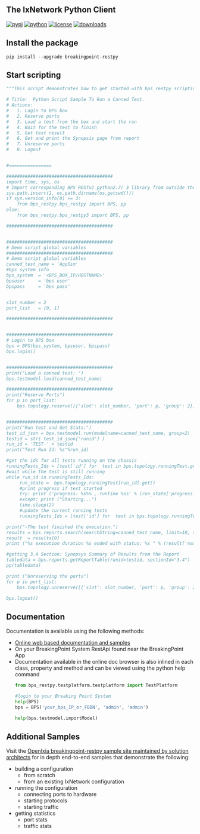 ## The IxNetwork Python Client 
[![pypi](https://img.shields.io/pypi/v/breakingpoint-restpy.svg)](https://pypi.org/project/breakingpoint-restpy)
[![python](https://img.shields.io/pypi/pyversions/breakingpoint-restpy.svg)](https://pypi.python.org/pypi/breakingpoint-restpy)
[![license](https://img.shields.io/badge/license-MIT-green.svg)](https://en.wikipedia.org/wiki/MIT_License)
[![downloads](https://pepy.tech/badge/breakingpoint-restpy)](https://pepy.tech/project/breakingpoint-restpy)

## Install the package
```
pip install --upgrade breakingpoint-restpy
```

## Start scripting
```python
"""This script demonstrates how to get started with bps_restpy scripting.

# Title:  Python Script Sample To Run a Canned Test.
# Actions:
#   1. Login to BPS box
#   2. Reserve ports
#   3. Load a test from the box and start the run
#   4. Wait for the test to finish
#   5. Get test result
#   6. Get and print the Synopsis page from report
#   7. Unreserve ports
#   8. Logout


#================

########################################
import time, sys, os
# Import corresponding BPS RESTv2 python2.7/ 3 library from outside the folder with samples.
sys.path.insert(1, os.path.dirname(os.getcwd()))
if sys.version_info[0] >= 3:
    from bps_restpy.bps_restpy import BPS, pp
else:
	from bps_restpy.bps_restpy3 import BPS, pp

########################################


########################################
# Demo script global variables
########################################
# Demo script global variables
canned_test_name = 'AppSim'
#bps system info
bps_system  = '<BPS_BOX_IP/HOSTNAME>'
bpsuser     = 'bps user'
bpspass     = 'bps pass'


slot_number = 2
port_list   = [0, 1]

########################################


########################################
# Login to BPS box
bps = BPS(bps_system, bpsuser, bpspass)
bps.login()


########################################
print("Load a canned test: ")
bps.testmodel.load(canned_test_name)

########################################
print("Reserve Ports")
for p in port_list:
    bps.topology.reserve([{'slot': slot_number, 'port': p, 'group': 2}])


########################################
print("Run test and Get Stats:")
test_id_json = bps.testmodel.run(modelname=canned_test_name, group=2)
testid = str( test_id_json["runid"] )
run_id = 'TEST-' + testid
print("Test Run Id: %s"%run_id)

#get the ids for all tests running on the chassis
runningTests_Ids = [test['id'] for  test in bps.topology.runningTest.get()] 
#wait while the test is still running
while run_id in runningTests_Ids:
     run_state =  bps.topology.runningTest[run_id].get()
     #print progress if test started
     try: print ('progress: %s%% , runtime %ss' % (run_state['progress'], run_state['runtime'] ))
     except: print ("Starting...")
     time.sleep(2)
     #update the current running tests
     runningTests_Ids = [test['id'] for  test in bps.topology.runningTest.get()] 

print("~The test finished the execution.")
results = bps.reports.search(searchString=canned_test_name, limit=10, sort="endTime", sortorder="descending")
result  = results[0]
print ("%s execution duration %s ended with status: %s " % (result['name'], result['duration'], result['result']) )

#getting 3.4 Section: Synopsys Summary of Results from the Report
tabledata = bps.reports.getReportTable(runid=testid, sectionId="3.4")
pp(tabledata)

print ("Unreserving the ports")
for p in port_list:
    bps.topology.unreserve([{'slot': slot_number, 'port': p, 'group': 2}])

bps.logout()
```

## Documentation
Documentation is available using the following methods:
* [Online web based documentation and samples](https://github.com/OpenIxia/BreakingPoint)
* On your BreakingPoint System RestApi found near the BreakingPoint App  
* Documentation available in the online doc browser is also inlined in each class, property and method and can be viewed using the python help command
  ```python
  from bps_restpy.testplatform.testplatform import TestPlatform
  
  #login to your Breaking Point System
  help(BPS)
  bps = BPS('your_bps_IP_or_FQDN', 'admin', 'admin')
  
  help(bps.testmodel.importModel)
  
  ```

## Additional Samples
Visit the [OpenIxia breakingpoint-restpy sample site maintained by solution architects](https://github.com/OpenIxia/BreakingPoint) for in depth end-to-end samples that demonstrate the following:
* building a configuration
  * from scratch
  * from an existing IxNetwork configuration
* running the configuration
  * connecting ports to hardware
  * starting protocols
  * starting traffic
* getting statistics
  * port stats
  * traffic stats


